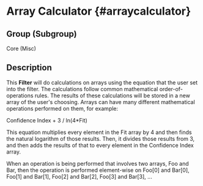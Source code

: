Array Calculator {#arraycalculator}
=============

## Group (Subgroup) ##
Core (Misc)

## Description ##
This **Filter** will do calculations on arrays using the equation that the user set into the filter.  The calculations follow common mathematical order-of-operations rules.  The results of these calculations will be stored in a new array of the user's choosing.  Arrays can have many different mathematical operations performed on them, for example:

Confidence Index + 3 / ln(4*Fit)

This equation multiplies every element in the Fit array by 4 and then finds the natural logarithm of those results.  Then, it divides those results from 3, and then adds the results of that to every element in the Confidence Index array.

When an operation is being performed that involves two arrays, Foo and Bar, then the operation is performed element-wise on Foo[0] and Bar[0], Foo[1] and Bar[1], Foo[2] and Bar[2], Foo[3] and Bar[3], ...